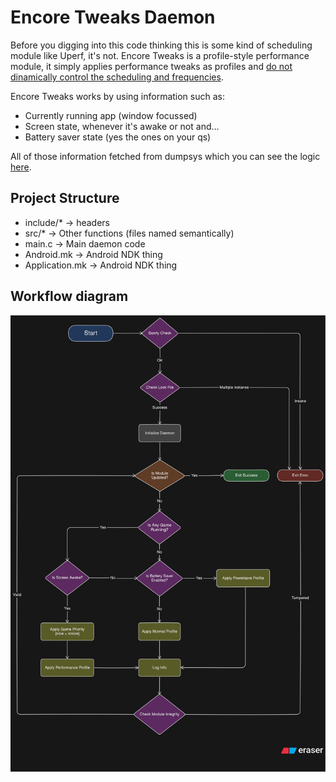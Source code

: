 # Encore Tweaks Daemon

Before you digging into this code thinking this is some kind of scheduling module like Uperf, it's not. Encore Tweaks is a profile-style performance module, it simply applies performance tweaks as profiles and  <ins>do not dinamically control the scheduling and frequencies</ins>.

Encore Tweaks works by using information such as:
- Currently running app (window focussed)
- Screen state, whenever it's awake or not and...
- Battery saver state (yes the ones on your qs)

All of those information fetched from dumpsys which you can see the logic [here](src/encore_profiler.c).

## Project Structure

- include/* -> headers
- src/* -> Other functions (files named semantically)
- main.c -> Main daemon code
- Android.mk -> Android NDK thing
- Application.mk -> Android NDK thing

## Workflow diagram

![Workflow diagram of Encore Tweaks daemon](./diagram.svg)
